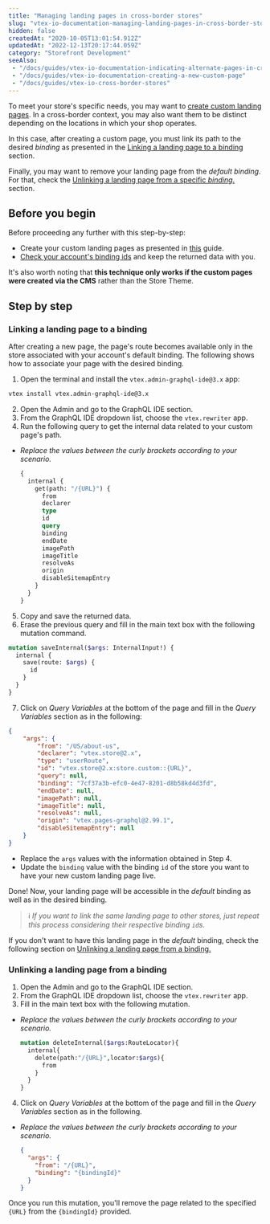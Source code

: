```yaml
---
title: "Managing landing pages in cross-border stores"
slug: "vtex-io-documentation-managing-landing-pages-in-cross-border-stores"
hidden: false
createdAt: "2020-10-05T13:01:54.912Z"
updatedAt: "2022-12-13T20:17:44.059Z"
category: "Storefront Development"
seeAlso:
 - "/docs/guides/vtex-io-documentation-indicating-alternate-pages-in-cross-border-stores"
 - "/docs/guides/vtex-io-documentation-creating-a-new-custom-page"
 - "/docs/guides/vtex-io-cross-border-stores"
---
```

To meet your store's specific needs, you may want to [create custom landing pages](https://developers.vtex.com/docs/guides/vtex-io-documentation-creating-a-new-custom-page ). In a cross-border context, you may also want them to be distinct depending on the locations in which your shop operates.

In this case, after creating a custom page, you must link its path to the desired *binding* as presented in the [Linking a landing page to a binding](#linking-a-landing-page-to-a-binding) section.

Finally, you may want to remove your landing page from the *default binding*. For that, check the [Unlinking a landing page from a specific *binding*.](#unlinking-a-landing-page-from-a-binding) section.

## Before you begin

Before proceeding any further with this step-by-step:

- Create your custom landing pages as presented in [this](https://developers.vtex.com/docs/guides/vtex-io-documentation-creating-a-new-custom-page) guide.
- [Check your account's binding ids](https://developers.vtex.com/docs/guides/checking-your-stores-binding-id) and keep the returned data with you.

It's also worth noting that **this technique only works if the custom pages were created via the CMS** rather than the Store Theme.

## Step by step

### Linking a landing page to a binding

After creating a new page, the page's route becomes available only in the store associated with your account's default binding. The following shows how to associate your page with the desired binding.

1. Open the terminal and install the `vtex.admin-graphql-ide@3.x` app:
  
  ```sh
  vtex install vtex.admin-graphql-ide@3.x
  ```

2. Open the Admin and go to the GraphQL IDE section.
3. From the GraphQL IDE dropdown list, choose the `vtex.rewriter` app.
4. Run the following query to get the internal data related to your custom page's path.

- *Replace the values between the curly brackets according to your scenario.*

  ```graphql
  {
    internal {
      get(path: "/{URL}") {
        from
        declarer
        type
        id
        query
        binding
        endDate
        imagePath
        imageTitle
        resolveAs
        origin
        disableSitemapEntry
      }
    }
  }
  ```

5. Copy and save the returned data.
6. Erase the previous query and fill in the main text box with the following mutation command.

``` graphql
mutation saveInternal($args: InternalInput!) {
  internal {
    save(route: $args) {
      id
    }
  }
}
```

7. Click on *Query Variables* at the bottom of the page and fill in the *Query Variables* section as in the following:

``` json
{
    "args": {
        "from": "/US/about-us",
        "declarer": "vtex.store@2.x",
        "type": "userRoute",
        "id": "vtex.store@2.x:store.custom::{URL}",
        "query": null,
        "binding": "7cf37a3b-efc0-4e47-8201-d8b58kd4d3fd",
        "endDate": null,
        "imagePath": null,
        "imageTitle": null,
        "resolveAs": null,
        "origin": "vtex.pages-graphql@2.99.1",
        "disableSitemapEntry": null
    }
}
```

- Replace the `args` values with the information obtained in Step 4.
- Update the `binding` value with the binding `id` of the store you want to have your new custom landing page live.

Done! Now, your landing page will be accessible in the *default* binding as well as in the desired binding.

> ℹ *If you want to link the same landing page to other stores, just repeat this process considering their respective binding `id`s.*

If you don't want to have this landing page in the *default* binding, check the following section on [Unlinking a landing page from a binding.](#unlinking-a-landing-page-from-a-binding)

### Unlinking a landing page from a binding

1. Open the Admin and go to the GraphQL IDE section.
2. From the GraphQL IDE dropdown list, choose the `vtex.rewriter` app.
3. Fill in the main text box with the following mutation.

- *Replace the values between the curly brackets according to your scenario.*

  ```graphql
  mutation deleteInternal($args:RouteLocator){
    internal{
      delete(path:"/{URL}",locator:$args){
        from
      }
    }
  }
  ```

4. Click on *Query Variables* at the bottom of the page and fill in the *Query Variables* section as in the following.

- *Replace the values between the curly brackets according to your scenario.*

  ```json
  {
    "args": {
      "from": "/{URL}",
      "binding": "{bindingId}"
    }
  }
  ```
  
Once you run this mutation, you'll remove the page related to the specified `{URL}` from the `{bindingId}` provided.
